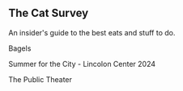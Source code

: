 ## The Cat Survey

An insider's guide to the best eats and stuff to do.

Bagels

Summer for the City - Lincolon Center 2024

The Public Theater


